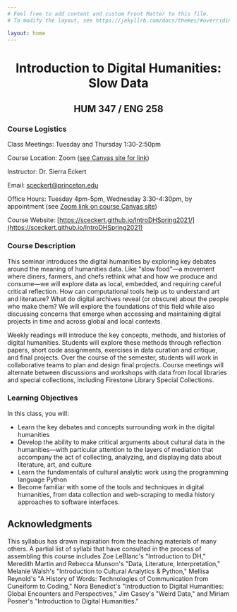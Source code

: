 ```yaml
---
# Feel free to add content and custom Front Matter to this file.
# To modify the layout, see https://jekyllrb.com/docs/themes/#overriding-theme-defaults

layout: home
---
```



<h1 style="text-align: center"> Introduction to Digital Humanities: <br>
Slow Data</h1>

<h2 style="text-align: center"> HUM 347 / ENG 258</h2>

### Course Logistics

Class Meetings: Tuesday and Thursday 1:30-2:50pm

Course Location: Zoom ([see Canvas site for link](https://princeton.instructure.com/courses/2364/external_tools/290))

Instructor: Dr. Sierra Eckert

Email: sceckert@princeton.edu
 
Office Hours: Tuesday 4pm-5pm, Wednesday 3:30-4:30pm, by appointment (see [Zoom link on course Canvas site](https://princeton.instructure.com/courses/2364/external_tools/290))

Course Website: [https://sceckert.github.io/IntroDHSpring2021/](https://sceckert.github.io/IntroDHSpring2021)

### Course Description

This seminar introduces the digital humanities by exploring key debates around the meaning of humanities data. Like "slow food"––a movement where diners, farmers, and chefs rethink what and how we produce and consume––we will explore data as local, embedded, and requiring careful critical reflection. How can computational tools help us to understand art and literature? What do digital archives reveal (or obscure) about the people who make them? We will explore the foundations of this field while also discussing concerns that emerge when accessing and maintaining digital projects in time and across global and local contexts.

Weekly readings will introduce the key concepts, methods, and histories of digital humanities. Students will explore these methods through reflection papers, short code assignments, exercises in data curation and critique, and final projects. Over the course of the semester, students will work in collaborative teams to plan and design final projects. Course meetings will alternate between discussions and workshops with data from local libraries and special collections, including Firestone Library Special Collections.

### Learning Objectives

In this class, you will:

- Learn the key debates and concepts surrounding work in the digital humanities
- Develop the ability to make critical arguments about cultural data in the humanities––with particular attention to the layers of mediation that accompany the act of collecting, analyzing, and displaying data about literature, art, and culture
- Learn the fundamentals of cultural analytic work using the programming language Python
- Become familiar with some of the tools and techniques in digital humanities, from data collection and web-scraping to media history approaches to software interfaces.

## Acknowledgments 

This syllabus has drawn inspiration from the teaching materials of many others. A partial list of syllabi that have consulted in the process of assembling this course includes Zoe LeBlanc's "Introduction to DH," Meredith Martin and Rebecca Munson's "Data, Literature, Interpretation," Melanie Walsh's "Introduction to Cultural Analytics & Python," Mellisa Reynold's "A History of Words: Technologies of Communication from Cuneiform to Coding," Nora Benedict's "Introduction to Digital Humanities: Global Encounters and Perspectives," Jim Casey's "Weird Data," and Miriam Posner's "Introduction to Digital Humanities."